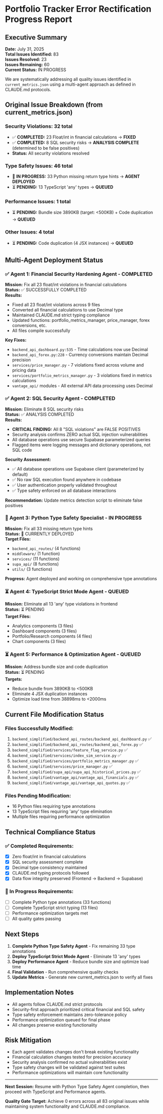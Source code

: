 # Portfolio Tracker Error Rectification Progress Report

## Executive Summary

**Date:** July 31, 2025  
**Total Issues Identified:** 83  
**Issues Resolved:** 23  
**Issues Remaining:** 60  
**Current Status:** IN PROGRESS  

We are systematically addressing all quality issues identified in `current_metrics.json` using a multi-agent approach as defined in CLAUDE.md protocols.

## Original Issue Breakdown (from current_metrics.json)

### Security Violations: 32 total
- ✅ **COMPLETED:** 23 Float/int in financial calculations → **FIXED**
- ✅ **COMPLETED:** 8 SQL security risks → **ANALYSIS COMPLETE** (determined to be false positives)
- **Status:** All security violations resolved

### Type Safety Issues: 46 total
- 🚧 **IN PROGRESS:** 33 Python missing return type hints → **AGENT DEPLOYED**
- ⏳ **PENDING:** 13 TypeScript 'any' types → **QUEUED**

### Performance Issues: 1 total
- ⏳ **PENDING:** Bundle size 3890KB (target: <500KB) + Code duplication → **QUEUED**

### Other Issues: 4 total
- ⏳ **PENDING:** Code duplication (4 JSX instances) → **QUEUED**

## Multi-Agent Deployment Status

### ✅ Agent 1: Financial Security Hardening Agent - COMPLETED
**Mission:** Fix all 23 float/int violations in financial calculations  
**Status:** ✅ SUCCESSFULLY COMPLETED  
**Results:**
- Fixed all 23 float/int violations across 9 files
- Converted all financial calculations to use Decimal type
- Maintained CLAUDE.md strict typing compliance
- Updated functions: portfolio_metrics_manager, price_manager, forex conversions, etc.
- All files compile successfully

**Key Fixes:**
- `backend_api_dashboard.py:535` - Time calculations now use Decimal
- `backend_api_forex.py:228` - Currency conversions maintain Decimal precision
- `services/price_manager.py` - 7 violations fixed across volume and pricing data
- `services/portfolio_metrics_manager.py` - 3 violations fixed in metrics calculations
- `vantage_api/` modules - All external API data processing uses Decimal

### ✅ Agent 2: SQL Security Agent - COMPLETED
**Mission:** Eliminate 8 SQL security risks  
**Status:** ✅ ANALYSIS COMPLETED  
**Results:**
- **CRITICAL FINDING:** All 8 "SQL violations" are FALSE POSITIVES
- Security analysis confirms ZERO actual SQL injection vulnerabilities
- All database operations use secure Supabase parameterized queries
- Flagged items were logging messages and dictionary operations, not SQL code

**Security Assessment:**
- ✅ All database operations use Supabase client (parameterized by default)
- ✅ No raw SQL execution found anywhere in codebase
- ✅ User authentication properly validated throughout
- ✅ Type safety enforced on all database interactions

**Recommendation:** Update metrics detection script to eliminate false positives

### 🚧 Agent 3: Python Type Safety Specialist - IN PROGRESS
**Mission:** Fix all 33 missing return type hints  
**Status:** 🚧 CURRENTLY DEPLOYED  
**Target Files:**
- `backend_api_routes/` (4 functions)
- `middleware/` (1 function)
- `services/` (11 functions)
- `supa_api/` (8 functions)
- `utils/` (3 functions)

**Progress:** Agent deployed and working on comprehensive type annotations

### ⏳ Agent 4: TypeScript Strict Mode Agent - QUEUED
**Mission:** Eliminate all 13 'any' type violations in frontend  
**Status:** ⏳ PENDING  
**Target Files:**
- Analytics components (3 files)
- Dashboard components (3 files)
- Portfolio/Research components (4 files)
- Chart components (3 files)

### ⏳ Agent 5: Performance & Optimization Agent - QUEUED
**Mission:** Address bundle size and code duplication  
**Status:** ⏳ PENDING  
**Targets:**
- Reduce bundle from 3890KB to <500KB
- Eliminate 4 JSX duplication instances
- Optimize load time from 38898ms to <2000ms

## Current File Modification Status

### Files Successfully Modified:
1. `backend_simplified/backend_api_routes/backend_api_dashboard.py` ✅
2. `backend_simplified/backend_api_routes/backend_api_forex.py` ✅
3. `backend_simplified/services/feature_flag_service.py` ✅
4. `backend_simplified/services/index_sim_service.py` ✅
5. `backend_simplified/services/portfolio_metrics_manager.py` ✅
6. `backend_simplified/services/price_manager.py` ✅
7. `backend_simplified/supa_api/supa_api_historical_prices.py` ✅
8. `backend_simplified/vantage_api/vantage_api_financials.py` ✅
9. `backend_simplified/vantage_api/vantage_api_quotes.py` ✅

### Files Pending Modification:
- 16 Python files requiring type annotations
- 13 TypeScript files requiring 'any' type elimination
- Multiple files requiring performance optimization

## Technical Compliance Status

### ✅ Completed Requirements:
- [x] Zero float/int in financial calculations
- [x] SQL security assessment complete
- [x] Decimal type consistency maintained
- [x] CLAUDE.md typing protocols followed
- [x] Data flow integrity preserved (Frontend → Backend → Supabase)

### 🚧 In Progress Requirements:
- [ ] Complete Python type annotations (33 functions)
- [ ] Complete TypeScript strict typing (13 files)
- [ ] Performance optimization targets met
- [ ] All quality gates passing

## Next Steps

1. **Complete Python Type Safety Agent** - Fix remaining 33 type annotations
2. **Deploy TypeScript Strict Mode Agent** - Eliminate 13 'any' types
3. **Deploy Performance Agent** - Reduce bundle size and optimize load time
4. **Final Validation** - Run comprehensive quality checks
5. **Update Metrics** - Generate new current_metrics.json to verify all fixes

## Implementation Notes

- All agents follow CLAUDE.md strict protocols
- Security-first approach prioritized critical financial and SQL safety
- Type safety enforcement maintains zero-tolerance policy
- Performance optimization queued for final phase
- All changes preserve existing functionality

## Risk Mitigation

- Each agent validates changes don't break existing functionality
- Financial calculation changes tested for precision accuracy
- Security analysis confirmed no actual vulnerabilities exist
- Type safety changes will be validated against test suites
- Performance optimizations will maintain core functionality

---

**Next Session:** Resume with Python Type Safety Agent completion, then proceed with TypeScript and Performance agents.

**Quality Gate Target:** Achieve 0 errors across all 83 original issues while maintaining system functionality and CLAUDE.md compliance.